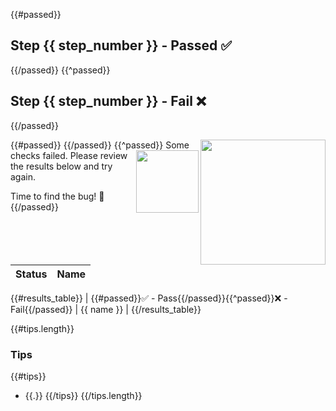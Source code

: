 {{#passed}}

## Step {{ step_number }} - Passed ✅

{{/passed}}
{{^passed}}

## Step {{ step_number }} - Fail ❌

{{/passed}}

{{#passed}}
<img src="https://octodex.github.com/images/inflatocat.png" align="right" height="200px" />
{{/passed}}
{{^passed}}
<img src="https://octodex.github.com/images/spidertocat.png" align="right" height="100px" />
Some checks failed. Please review the results below and try again.

Time to find the bug! 🤔
{{/passed}}

| Status | Name |
| --- | --- |
{{#results_table}}
| {{#passed}}✅ - Pass{{/passed}}{{^passed}}❌ - Fail{{/passed}} | {{ name }} |
{{/results_table}}

{{#tips.length}}

### Tips

{{#tips}}

- {{.}}
  {{/tips}}
  {{/tips.length}}
